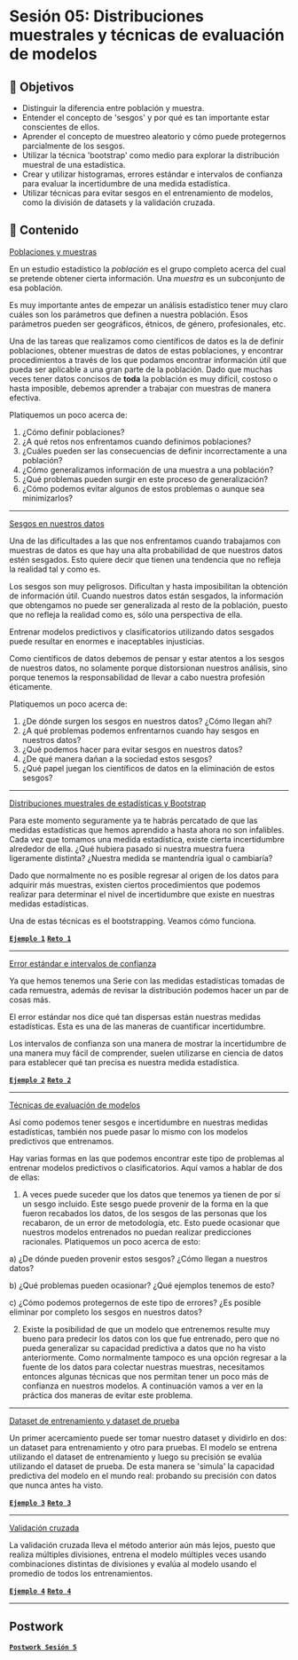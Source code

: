 
# Sesión 05: Distribuciones muestrales y técnicas de evaluación de modelos

## :dart: Objetivos

- Distinguir la diferencia entre población y muestra.
- Entender el concepto de 'sesgos' y por qué es tan importante estar conscientes de ellos.
- Aprender el concepto de muestreo aleatorio y cómo puede protegernos parcialmente de los sesgos.
- Utilizar la técnica 'bootstrap' como medio para explorar la distribución muestral de una estadística.
- Crear y utilizar histogramas, errores estándar e intervalos de confianza para evaluar la incertidumbre de una medida estadística.
- Utilizar técnicas para evitar sesgos en el entrenamiento de modelos, como la división de datasets y la validación cruzada.

## 📂 Contenido

<ins>Poblaciones y muestras</ins>

En un estudio estadístico la *población* es el grupo completo acerca del cual se pretende obtener cierta información. Una *muestra* es un subconjunto de esa población.

Es muy importante antes de empezar un análisis estadístico tener muy claro cuáles son los parámetros que definen a nuestra población. Esos parámetros pueden ser geográficos, étnicos, de género, profesionales, etc.

Una de las tareas que realizamos como científicos de datos es la de definir poblaciones, obtener muestras de datos de estas poblaciones, y encontrar procedimientos a través de los que podamos encontrar información útil que pueda ser aplicable a una gran parte de la población. Dado que muchas veces tener datos concisos de **toda** la población es muy difícil, costoso o hasta imposible, debemos aprender a trabajar con muestras de manera efectiva.

Platiquemos un poco acerca de:

1. ¿Cómo definir poblaciones?
2. ¿A qué retos nos enfrentamos cuando definimos poblaciones?
3. ¿Cuáles pueden ser las consecuencias de definir incorrectamente a una población?
4. ¿Cómo generalizamos información de una muestra a una población?
5. ¿Qué problemas pueden surgir en este proceso de generalización?
6. ¿Cómo podemos evitar algunos de estos problemas o aunque sea minimizarlos?

---

<ins>Sesgos en nuestros datos</ins>

Una de las dificultades a las que nos enfrentamos cuando trabajamos con muestras de datos es que hay una alta probabilidad de que nuestros datos estén sesgados. Esto quiere decir que tienen una tendencia que no refleja la realidad tal y como es.

Los sesgos son muy peligrosos. Dificultan y hasta imposibilitan la obtención de información útil. Cuando nuestros datos están sesgados, la información que obtengamos no puede ser generalizada  al resto de la población, puesto que no refleja la realidad como es, sólo una perspectiva de ella.

Entrenar modelos predictivos y clasificatorios utilizando datos sesgados puede resultar en enormes e inaceptables injusticias.

Como científicos de datos debemos de pensar y estar atentos a los sesgos de nuestros datos, no solamente porque distorsionan nuestros análisis, sino porque tenemos la responsabilidad de llevar a cabo nuestra profesión éticamente.

Platiquemos un poco acerca de:

1. ¿De dónde surgen los sesgos en nuestros datos? ¿Cómo llegan ahí?
2. ¿A qué problemas podemos enfrentarnos cuando hay sesgos en nuestros datos?
3. ¿Qué podemos hacer para evitar sesgos en nuestros datos?
4. ¿De qué manera dañan a la sociedad estos sesgos?
5. ¿Qué papel juegan los científicos de datos en la eliminación de estos sesgos?

---

<ins>Distribuciones muestrales de estadísticas y Bootstrap</ins>

Para este momento seguramente ya te habrás percatado de que las medidas estadísticas que hemos aprendido a hasta ahora no son infalibles. Cada vez que tomamos una medida estadística, existe cierta incertidumbre alrededor de ella. ¿Qué hubiera pasado si nuestra muestra fuera ligeramente distinta? ¿Nuestra medida se mantendría igual o cambiaría?

Dado que normalmente no es posible regresar al origen de los datos para adquirir más muestras, existen ciertos procedimientos que podemos realizar para determinar el nivel de incertidumbre que existe en nuestras medidas estadísticas.

Una de estas técnicas es el bootstrapping. Veamos cómo funciona.

>

[**`Ejemplo 1`**](Ejemplo-01/bootstrap.ipynb)
[**`Reto 1`**](Reto-01/bootstrap.ipynb)

---

<ins>Error estándar e intervalos de confianza</ins>

Ya que hemos tenemos una Serie con las medidas estadísticas tomadas de cada remuestra, además de revisar la distribución podemos hacer un par de cosas más.

El error estándar nos dice qué tan dispersas están nuestras medidas estadísticas. Esta es una de las maneras de cuantificar incertidumbre.

Los intervalos de confianza son una manera de mostrar la incertidumbre de una manera muy fácil de comprender, suelen utilizarse en ciencia de datos para establecer qué tan precisa es nuestra medida estadística.

>

[**`Ejemplo 2`**](Ejemplo-02/error_estandar_e_intervalos_de_confianza.ipynb)
[**`Reto 2`**](Reto-02/error_estandar_e_intervalos_de_confianza.ipynb)

---

<ins>Técnicas de evaluación de modelos</ins>

Así como podemos tener sesgos e incertidumbre en nuestras medidas estadísticas, también nos puede pasar lo mismo con los modelos predictivos que entrenamos.

Hay varias formas en las que podemos encontrar este tipo de problemas al entrenar modelos predictivos o clasificatorios. Aquí vamos a hablar de dos de ellas:

1. A veces puede suceder que los datos que tenemos ya tienen de por sí un sesgo incluido. Este sesgo puede provenir de la forma en la que fueron recabados los datos, de los sesgos de las personas que los recabaron, de un error de metodología, etc. Esto puede ocasionar que nuestros modelos entrenados no puedan realizar predicciones racionales. Platiquemos un poco acerca de esto:

  a) ¿De dónde pueden provenir estos sesgos? ¿Cómo llegan a nuestros datos?
  
  b) ¿Qué problemas pueden ocasionar? ¿Qué ejemplos tenemos de esto?
  
  c) ¿Cómo podemos protegernos de este tipo de errores? ¿Es posible eliminar por completo los sesgos en nuestros datos?

2. Existe la posibilidad de que un modelo que entrenemos resulte muy bueno para predecir los datos con los que fue entrenado, pero que no pueda generalizar su capacidad predictiva a datos que no ha visto anteriormente. Como normalmente tampoco es una opción regresar a la fuente de los datos para colectar nuestras muestras, necesitamos entonces algunas técnicas que nos permitan tener un poco más de confianza en nuestros modelos. A continuación vamos a ver en la práctica dos maneras de evitar este problema.

---

<ins>Dataset de entrenamiento y dataset de prueba</ins>

Un primer acercamiento puede ser tomar nuestro dataset y dividirlo en dos: un dataset para entrenamiento y otro para pruebas. El modelo se entrena utilizando el dataset de entrenamiento y luego su precisión se evalúa utilizando el dataset de prueba. De esta manera se 'simula' la capacidad predictiva del modelo en el mundo real: probando su precisión con datos que nunca antes ha visto.

>

[**`Ejemplo 3`**](Ejemplo-03/entrenamiento_y_prueba.ipynb)
[**`Reto 3`**](Reto-03/entrenamiento_y_prueba.ipynb)

---

<ins>Validación cruzada</ins>

La validación cruzada lleva el método anterior aún más lejos, puesto que realiza múltiples divisiones, entrena el modelo múltiples veces usando combinaciones distintas de divisiones y evalúa al modelo usando el promedio de todos los entrenamientos.

>

[**`Ejemplo 4`**](Ejemplo-04/validacion_cruzada.ipynb)
[**`Reto 4`**](Reto-04/validacion_cruzada.ipynb)

---

## Postwork

[**`Postwork Sesión 5`**](Postwork/Readme.md)

